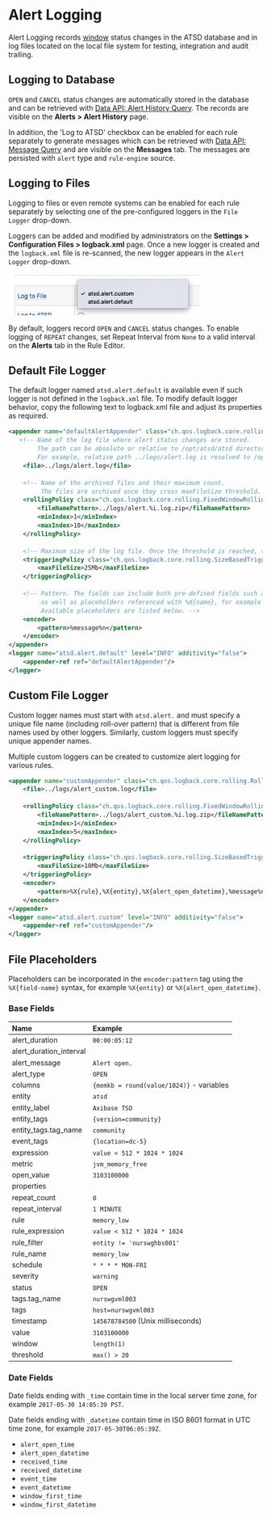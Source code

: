 # Alert Logging

Alert Logging records [window](window.md) status changes in the ATSD database and in log files located on the local file system for testing, integration and audit trailing.

## Logging to Database

`OPEN` and `CANCEL` status changes are automatically stored in the database and can be retrieved with [Data API: Alert History Query](../api/data/alerts/history-query.md). The records are visible on the **Alerts > Alert History** page.

In addition, the 'Log to ATSD' checkbox can be enabled for each rule separately to generate messages which can be retrieved with [Data API: Message Query](../api/data/messages/query.md) and are visible on the **Messages** tab. The messages are persisted with `alert` type and `rule-engine` source.

## Logging to Files

Logging to files or even remote systems can be enabled for each rule separately by selecting one of the pre-configured loggers in the `File Logger` drop-down.

Loggers can be added and modified by administrators on the **Settings > Configuration Files > logback.xml** page. Once a new logger is created and the `logback.xml` file is re-scanned, the new logger appears in the `Alert Logger` drop-down.

![](./images/logging-loggers.png)

By default, loggers record `OPEN` and `CANCEL` status changes. To enable logging of `REPEAT` changes, set Repeat Interval from `None` to a valid interval on the **Alerts** tab in the Rule Editor.

## Default File Logger

The default logger named `atsd.alert.default` is available even if such logger is not defined in the `logback.xml` file. To modify default logger behavior, copy the following text to logback.xml file and adjust its properties as required.

```xml
<appender name="defaultAlertAppender" class="ch.qos.logback.core.rolling.RollingFileAppender">
   <!-- Name of the log file where alert status changes are stored.
        The path can be absolute or relative to /opt/atsd/atsd directory.
        For example, relative path ../logs/alert.log is resolved to /opt/atsd/atsd/logs/alert.log.  -->
    <file>../logs/alert.log</file>

    <!-- Name of the archived files and their maximum count.
         The files are archived once they cross maxFileSize threshold. -->
    <rollingPolicy class="ch.qos.logback.core.rolling.FixedWindowRollingPolicy">
        <fileNamePattern>../logs/alert.%i.log.zip</fileNamePattern>
        <minIndex>1</minIndex>
        <maxIndex>10</maxIndex>
    </rollingPolicy>

    <!-- Maximum size of the log file. Once the threshold is reached, the files is compressed and rolled over. -->
    <triggeringPolicy class="ch.qos.logback.core.rolling.SizeBasedTriggeringPolicy">
        <maxFileSize>25Mb</maxFileSize>
    </triggeringPolicy>

    <!-- Pattern. The fields can include both pre-defined fields such as %date{ISO8601}, %level, %thread, %logger, %message%n
         as well as placeholders referenced with %X{name}, for example %X{entity} or %X{alert_open_datetime}.
         Available placeholders are listed below. -->
    <encoder>
        <pattern>%message%n</pattern>
    </encoder>
</appender>
<logger name="atsd.alert.default" level="INFO" additivity="false">
    <appender-ref ref="defaultAlertAppender"/>
</logger>
```

## Custom File Logger

Custom logger names must start with `atsd.alert.` and must specify a unique file name (including roll-over pattern) that is different from file names used by other loggers. Similarly, custom loggers must specify unique appender names.

Multiple custom loggers can be created to customize alert logging for various rules.

```xml
<appender name="customAppender" class="ch.qos.logback.core.rolling.RollingFileAppender">
    <file>../logs/alert_custom.log</file>

    <rollingPolicy class="ch.qos.logback.core.rolling.FixedWindowRollingPolicy">
        <fileNamePattern>../logs/alert_custom.%i.log.zip</fileNamePattern>
        <minIndex>1</minIndex>
        <maxIndex>5</maxIndex>
    </rollingPolicy>

    <triggeringPolicy class="ch.qos.logback.core.rolling.SizeBasedTriggeringPolicy">
        <maxFileSize>10Mb</maxFileSize>
    </triggeringPolicy>
    <encoder>
        <pattern>%X{rule},%X{entity},%X{alert_open_datetime},%message%n</pattern>
    </encoder>
</appender>
<logger name="atsd.alert.custom" level="INFO" additivity="false">
    <appender-ref ref="customAppender"/>
</logger>
```

## File Placeholders

Placeholders can be incorporated in the `encoder:pattern` tag using the `%X{field-name}` syntax, for example `%X{entity}` or `%X{alert_open_datetime}`.

### Base Fields

**Name**|**Example**
:---|:---
alert_duration | `00:00:05:12`
alert_duration_interval |
alert_message | `Alert open.`
alert_type | `OPEN`
columns | `{memkb = round(value/1024)}` - variables
entity | `atsd`
entity_label | `Axibase TSD`
entity_tags | `{version=community}`
entity_tags.tag_name | `community`
event_tags | `{location=dc-5}`
expression | `value < 512 * 1024 * 1024`
metric | `jvm_memory_free`
open_value | `3103100000`
properties |
repeat_count | `0`
repeat_interval | `1 MINUTE`
rule | `memory_low`
rule_expression | `value < 512 * 1024 * 1024`
rule_filter | `entity != 'nurswghbs001'`
rule_name | `memory_low`
schedule | `* * * * MON-FRI`
severity | `warning`
status | `OPEN`
tags.tag_name | `nurswgvml003`
tags | `host=nurswgvml003`
timestamp | `145678784500` (Unix milliseconds)
value | `3103100000`
window | `length(1)`
threshold | `max() > 20`

### Date Fields

Date fields ending with `_time` contain time in the local server time zone, for example `2017-05-30 14:05:39 PST`.

Date fields ending with `_datetime` contain time in ISO 8601 format in UTC time zone, for example `2017-05-30T06:05:39Z`.

* `alert_open_time`
* `alert_open_datetime`
* `received_time`
* `received_datetime`
* `event_time`
* `event_datetime`
* `window_first_time`
* `window_first_datetime`